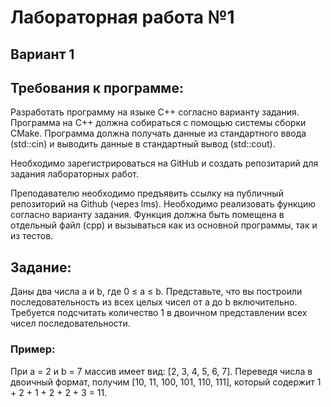 # Лабораторная работа №1
## Вариант 1

## Требования к программе:
Разработать программу на языке C++ согласно варианту задания. Программа на C++ должна
собираться с помощью системы сборки CMake. Программа должна получать данные из
стандартного ввода (std::cin) и выводить данные в стандартный вывод (std::cout).

Необходимо зарегистрироваться на GitHub и создать репозитарий для задания лабораторных
работ.

Преподавателю необходимо предъявить ссылку на публичный репозиторий на Github (через
lms). Необходимо реализовать функцию согласно варианту задания. Функция должна быть
помещена в отдельный файл (cpp) и вызываться как из основной программы, так и из тестов.

## Задание:
Даны два числа a и b, где 0 ≤ a ≤ b. Представьте, что вы построили последовательность из всех целых чисел от a до b включительно. Требуется подсчитать количество 1 в двоичном представлении всех чисел последовательности.
### Пример:
При a = 2 и b = 7 массив имеет вид: [2, 3, 4, 5, 6, 7]. Переведя числа в двоичный формат, получим [10, 11, 100, 101, 110, 111], который содержит 1 + 2 + 1 + 2 + 2 + 3 = 11.